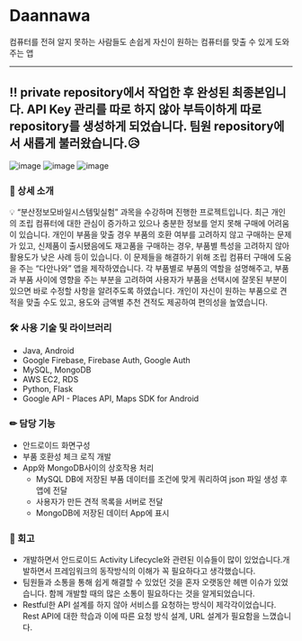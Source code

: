 # Daannawa
컴퓨터를 전혀 알지 못하는 사람들도 손쉽게 자신이 원하는 컴퓨터를 맞출 수 있게 도와주는 앱

---
‼ private repository에서 작업한 후 완성된 최종본입니다. API Key 관리를 따로 하지 않아 부득이하게 따로 repository를 생성하게 되었습니다. 
팀원 repository에서 새롭게 불러왔습니다.😥
---

![image](https://user-images.githubusercontent.com/77712564/158940200-27275bf6-8c80-4698-9af5-2294adbcbe08.png)
![image](https://user-images.githubusercontent.com/77712564/158940240-9714f779-3a04-41bc-ae33-58208162d16d.png)
![image](https://user-images.githubusercontent.com/77712564/158940257-c27213d3-ec04-4ef2-b87b-a37311ffa9c2.png)


### 📄 상세 소개

<aside>
💡 “분산정보모바일시스템및실험” 과목을 수강하며 진행한 프로젝트입니다. 최근 개인의 조립 컴퓨터에 대한 관심이 증가하고 있으나 충분한 정보를 얻지 못해 구매에 어려움이 있습니다. 개인이 부품을 맞출 경우 부품의 호환 여부를 고려하지 않고 구매하는 문제가 있고, 신제품이 출시됐음에도 재고품을 구매하는 경우, 부품별 특성을 고려하지 않아 활용도가 낮은 사례 등이 있습니다. 이 문제들을 해결하기 위해 조립 컴퓨터 구매에 도움을 주는 “다안나와” 앱을 제작하였습니다. 각 부품별로 부품의 역할을 설명해주고, 부품과 부품 사이에 영향을 주는 부분을 고려하여 사용자가 부품을 선택시에 잘못된 부분이 있으면 바로 수정할 사항을 알려주도록 하였습니다. 개인이 자신이 원하는 부품으로 견적을 맞출 수도 있고, 용도와 금액별 추천 견적도 제공하여 편의성을 높였습니다.

</aside>

### 🛠 사용 기술 및 라이브러리

- Java, Android
- Google Firebase, Firebase Auth, Google Auth
- MySQL, MongoDB
- AWS EC2, RDS
- Python, Flask
- Google API - Places API, Maps SDK for Android

### ✏ 담당 기능

- 안드로이드 화면구성
- 부품 호환성 체크 로직 개발
- App와 MongoDB사이의 상호작용 처리 
    - MySQL DB에 저장된 부품 데이터를 조건에 맞게 쿼리하여 json 파일 생성 후 앱에 전달
    - 사용자가 만든 견적 목록을 서버로 전달
    - MongoDB에 저장된 데이터 App에 표시

### 🤔 회고
- 개발하면서 안드로이드 Activity Lifecycle와 관련된 이슈들이 많이 있었습니다.개발하면서 프레임워크의 동작방식의 이해가 꼭 필요하다고 생각했습니다.
- 팀원들과 소통을 통해 쉽게 해결할 수 있었던 것을 혼자 오랫동안 헤맨 이슈가 있었습니다. 함께 개발할 때의 많은 소통이 필요하다는 것을 알게되었습니다.
- Restful한 API 설계를 하지 않아 서비스를 요청하는 방식이 제각각이었습니다. Rest API에 대한 학습과 이에 따른 요청 방식 설계, URL 설계가 필요함을 느꼈습니다.
